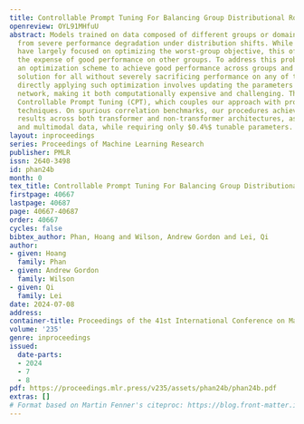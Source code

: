 ```yaml
---
title: Controllable Prompt Tuning For Balancing Group Distributional Robustness
openreview: OYL91MHfuU
abstract: Models trained on data composed of different groups or domains can suffer
  from severe performance degradation under distribution shifts. While recent methods
  have largely focused on optimizing the worst-group objective, this often comes at
  the expense of good performance on other groups. To address this problem, we introduce
  an optimization scheme to achieve good performance across groups and find a good
  solution for all without severely sacrificing performance on any of them. However,
  directly applying such optimization involves updating the parameters of the entire
  network, making it both computationally expensive and challenging. Thus, we introduce
  Controllable Prompt Tuning (CPT), which couples our approach with prompt-tuning
  techniques. On spurious correlation benchmarks, our procedures achieve state-of-the-art
  results across both transformer and non-transformer architectures, as well as unimodal
  and multimodal data, while requiring only $0.4%$ tunable parameters.
layout: inproceedings
series: Proceedings of Machine Learning Research
publisher: PMLR
issn: 2640-3498
id: phan24b
month: 0
tex_title: Controllable Prompt Tuning For Balancing Group Distributional Robustness
firstpage: 40667
lastpage: 40687
page: 40667-40687
order: 40667
cycles: false
bibtex_author: Phan, Hoang and Wilson, Andrew Gordon and Lei, Qi
author:
- given: Hoang
  family: Phan
- given: Andrew Gordon
  family: Wilson
- given: Qi
  family: Lei
date: 2024-07-08
address:
container-title: Proceedings of the 41st International Conference on Machine Learning
volume: '235'
genre: inproceedings
issued:
  date-parts:
  - 2024
  - 7
  - 8
pdf: https://proceedings.mlr.press/v235/assets/phan24b/phan24b.pdf
extras: []
# Format based on Martin Fenner's citeproc: https://blog.front-matter.io/posts/citeproc-yaml-for-bibliographies/
---
```

